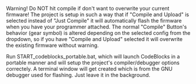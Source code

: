 Warning! Do NOT hit compile if don't want to overwrite your current firmware! The project is setup in such a way that if
"Compile and Upload" is selected instead of "Just Compile" it will automatically flash the firmware when you have your programmer attached.
The normal "Compile" Button's behavior (gear symbol) is altered depending on the selected config from the dropdown, so if you have "Compile and Upload" selected it will overwrite the existing firmware without warning.

Run START_codeblocks_portable.bat, which will launch CodeBlocks in a portable manner and will setup the project's compiler/debugger options correctely. A terminal window will get created which is from the GNU debugger used for flashing.
Just leave it in the background.
